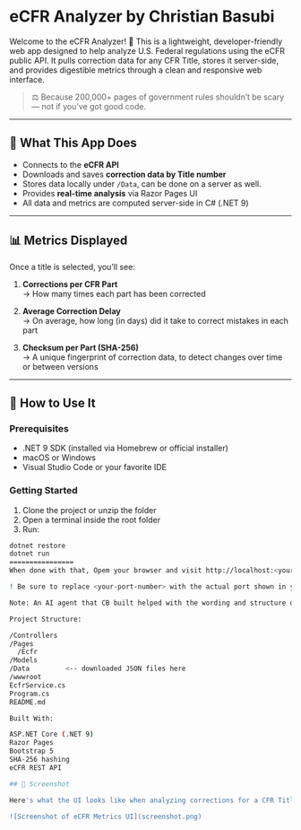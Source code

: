 # eCFR Analyzer by Christian Basubi 

Welcome to the eCFR Analyzer! 👋 
This is a lightweight, developer-friendly web app designed to help analyze U.S. Federal regulations using the eCFR public API. It pulls correction data for any CFR Title, stores it server-side, and provides digestible metrics through a clean and responsive web interface.

> ⚖️ Because 200,000+ pages of government rules shouldn’t be scary — not if you’ve got good code.

---

## 🚀 What This App Does

- Connects to the **eCFR API**
- Downloads and saves **correction data by Title number**
- Stores data locally under `/Data`, can be done on a server as well.
- Provides **real-time analysis** via Razor Pages UI
- All data and metrics are computed server-side in C# (.NET 9)

---

## 📊 Metrics Displayed

Once a title is selected, you’ll see:

1. **Corrections per CFR Part**  
   → How many times each part has been corrected

2. **Average Correction Delay**  
   → On average, how long (in days) did it take to correct mistakes in each part

3. **Checksum per Part (SHA-256)**  
   → A unique fingerprint of correction data, to detect changes over time or between versions

---

## 👀 How to Use It

### Prerequisites

- .NET 9 SDK (installed via Homebrew or official installer)
- macOS or Windows
- Visual Studio Code or your favorite IDE

### Getting Started

1. Clone the project or unzip the folder
2. Open a terminal inside the root folder
3. Run:

```bash
dotnet restore
dotnet run
================
When done with that, Opem your browser and visit http://localhost:<your-port-number>/ui

! Be sure to replace <your-port-number> with the actual port shown in your terminal output when the app starts.

Note: An AI agent that CB built helped with the wording and structure of this README.

Project Structure: 

/Controllers
/Pages
  /Ecfr
/Models
/Data         <-- downloaded JSON files here
/wwwroot      
EcfrService.cs
Program.cs
README.md

Built With:

ASP.NET Core (.NET 9)
Razor Pages
Bootstrap 5
SHA-256 hashing
eCFR REST API

## 📸 Screenshot

Here's what the UI looks like when analyzing corrections for a CFR Title:

![Screenshot of eCFR Metrics UI](screenshot.png)